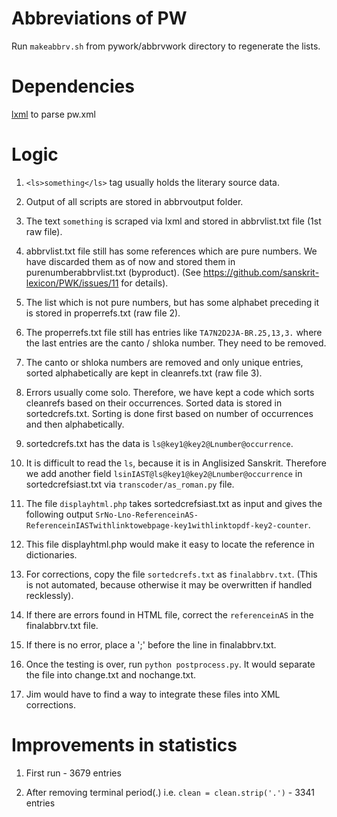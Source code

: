 # Abbreviations of PW
Run `makeabbrv.sh` from pywork/abbrvwork directory to regenerate the lists.

# Dependencies
[lxml](http://lxml.de/) to parse pw.xml

# Logic
1. `<ls>something</ls>` tag usually holds the literary source data.

2. Output of all scripts are stored in abbrvoutput folder.

3. The text `something` is scraped via lxml and stored in abbrvlist.txt file (1st raw file).

4. abbrvlist.txt file still has some references which are pure numbers. We have discarded them as of now and stored them in purenumberabbrvlist.txt (byproduct). (See https://github.com/sanskrit-lexicon/PWK/issues/11 for details).

5. The list which is not pure numbers, but has some alphabet preceding it is stored in properrefs.txt (raw file 2).

6. The properrefs.txt file still has entries like `TA7N2D2JA-BR.25,13,3.` where the last entries are the canto / shloka number. They need to be removed.

7. The canto or shloka numbers are removed and only unique entries, sorted alphabetically are kept in cleanrefs.txt (raw file 3).

8. Errors usually come solo. Therefore, we have kept a code which sorts cleanrefs based on their occurrences. Sorted data is stored in sortedcrefs.txt. Sorting is done first based on number of occurrences and then alphabetically.

9. sortedcrefs.txt has the data is `ls@key1@key2@Lnumber@occurrence`.

10. It is difficult to read the `ls`, because it is in Anglisized Sanskrit. Therefore we add another field `lsinIAST@ls@key1@key2@Lnumber@occurrence` in  sortedcrefsiast.txt via `transcoder/as_roman.py` file.

11. The file `displayhtml.php` takes sortedcrefsiast.txt as input and gives the following output `SrNo-Lno-ReferenceinAS-ReferenceinIASTwithlinktowebpage-key1withlinktopdf-key2-counter`.

12. This file displayhtml.php would make it easy to locate the reference in dictionaries.

13. For corrections, copy the file `sortedcrefs.txt` as `finalabbrv.txt`. (This is not automated, because otherwise it may be overwritten if handled recklessly).

14. If there are errors found in HTML file, correct the `referenceinAS` in the finalabbrv.txt file.

15. If there is no error, place a ';' before the line in finalabbrv.txt.

16. Once the testing is over, run `python postprocess.py`. It would separate the file into change.txt and nochange.txt.

17. Jim would have to find a way to integrate these files into XML corrections.


# Improvements in statistics
1. First run - 3679 entries

2. After removing terminal period(.) i.e. `clean = clean.strip('.')` - 3341 entries

